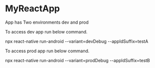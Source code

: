 # MyReactApp

App has Two environments dev and prod

To access dev app run below command.

npx react-native run-android --variant=devDebug --appIdSuffix=testA

To access prod app run below command.

npx react-native run-android --variant=prodDebug --appIdSuffix=testB
